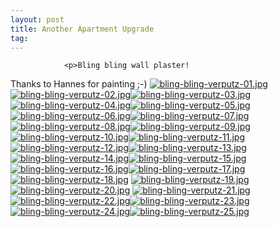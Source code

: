 ```yaml
---
layout: post
title: Another Apartment Upgrade
tag: 
---
```



                <p>Bling bling wall plaster!
Thanks to Hannes for painting ;-)
<a href='/uploads/bling-bling-verputz-01.jpg' title='bling-bling-verputz-01.jpg'><img src='/uploads/bling-bling-verputz-01.thumbnail.jpg' alt='bling-bling-verputz-01.jpg' /></a><a href='/uploads/bling-bling-verputz-02.jpg' title='bling-bling-verputz-02.jpg'><img src='/uploads/bling-bling-verputz-02.thumbnail.jpg' alt='bling-bling-verputz-02.jpg' /></a><a href='/uploads/bling-bling-verputz-03.jpg' title='bling-bling-verputz-03.jpg'><img src='/uploads/bling-bling-verputz-03.thumbnail.jpg' alt='bling-bling-verputz-03.jpg' /></a><a href='/uploads/bling-bling-verputz-04.jpg' title='bling-bling-verputz-04.jpg'><img src='/uploads/bling-bling-verputz-04.thumbnail.jpg' alt='bling-bling-verputz-04.jpg' /></a><a href='/uploads/bling-bling-verputz-05.jpg' title='bling-bling-verputz-05.jpg'><img src='/uploads/bling-bling-verputz-05.thumbnail.jpg' alt='bling-bling-verputz-05.jpg' /></a><a href='/uploads/bling-bling-verputz-06.jpg' title='bling-bling-verputz-06.jpg'><img src='/uploads/bling-bling-verputz-06.thumbnail.jpg' alt='bling-bling-verputz-06.jpg' /></a><a href='/uploads/bling-bling-verputz-07.jpg' title='bling-bling-verputz-07.jpg'><img src='/uploads/bling-bling-verputz-07.thumbnail.jpg' alt='bling-bling-verputz-07.jpg' /></a><a href='/uploads/bling-bling-verputz-08.jpg' title='bling-bling-verputz-08.jpg'><img src='/uploads/bling-bling-verputz-08.thumbnail.jpg' alt='bling-bling-verputz-08.jpg' /></a><a href='/uploads/bling-bling-verputz-09.jpg' title='bling-bling-verputz-09.jpg'><img src='/uploads/bling-bling-verputz-09.thumbnail.jpg' alt='bling-bling-verputz-09.jpg' /></a><a href='/uploads/bling-bling-verputz-10.jpg' title='bling-bling-verputz-10.jpg'><img src='/uploads/bling-bling-verputz-10.thumbnail.jpg' alt='bling-bling-verputz-10.jpg' /></a><a href='/uploads/bling-bling-verputz-11.jpg' title='bling-bling-verputz-11.jpg'><img src='/uploads/bling-bling-verputz-11.thumbnail.jpg' alt='bling-bling-verputz-11.jpg' /></a><a href='/uploads/bling-bling-verputz-12.jpg' title='bling-bling-verputz-12.jpg'><img src='/uploads/bling-bling-verputz-12.thumbnail.jpg' alt='bling-bling-verputz-12.jpg' /></a><a href='/uploads/bling-bling-verputz-13.jpg' title='bling-bling-verputz-13.jpg'><img src='/uploads/bling-bling-verputz-13.thumbnail.jpg' alt='bling-bling-verputz-13.jpg' /></a><a href='/uploads/bling-bling-verputz-14.jpg' title='bling-bling-verputz-14.jpg'><img src='/uploads/bling-bling-verputz-14.thumbnail.jpg' alt='bling-bling-verputz-14.jpg' /></a><a href='/uploads/bling-bling-verputz-15.jpg' title='bling-bling-verputz-15.jpg'><img src='/uploads/bling-bling-verputz-15.thumbnail.jpg' alt='bling-bling-verputz-15.jpg' /></a><a href='/uploads/bling-bling-verputz-16.jpg' title='bling-bling-verputz-16.jpg'><img src='/uploads/bling-bling-verputz-16.thumbnail.jpg' alt='bling-bling-verputz-16.jpg' /></a><a href='/uploads/bling-bling-verputz-17.jpg' title='bling-bling-verputz-17.jpg'><img src='/uploads/bling-bling-verputz-17.thumbnail.jpg' alt='bling-bling-verputz-17.jpg' /></a><a href='/uploads/bling-bling-verputz-18.jpg' title='bling-bling-verputz-18.jpg'><img src='/uploads/bling-bling-verputz-18.thumbnail.jpg' alt='bling-bling-verputz-18.jpg' /></a>
<a href='/uploads/bling-bling-verputz-19.jpg' title='bling-bling-verputz-19.jpg'><img src='/uploads/bling-bling-verputz-19.thumbnail.jpg' alt='bling-bling-verputz-19.jpg' /></a>
<a href='/uploads/bling-bling-verputz-20.jpg' title='bling-bling-verputz-20.jpg'><img src='/uploads/bling-bling-verputz-20.thumbnail.jpg' alt='bling-bling-verputz-20.jpg' /></a>
<a href='/uploads/bling-bling-verputz-21.jpg' title='bling-bling-verputz-21.jpg'><img src='/uploads/bling-bling-verputz-21.thumbnail.jpg' alt='bling-bling-verputz-21.jpg' /></a><a href='/uploads/bling-bling-verputz-22.jpg' title='bling-bling-verputz-22.jpg'><img src='/uploads/bling-bling-verputz-22.thumbnail.jpg' alt='bling-bling-verputz-22.jpg' /></a><a href='/uploads/bling-bling-verputz-23.jpg' title='bling-bling-verputz-23.jpg'><img src='/uploads/bling-bling-verputz-23.thumbnail.jpg' alt='bling-bling-verputz-23.jpg' /></a><a href='/uploads/bling-bling-verputz-24.jpg' title='bling-bling-verputz-24.jpg'><img src='/uploads/bling-bling-verputz-24.thumbnail.jpg' alt='bling-bling-verputz-24.jpg' /></a><a href='/uploads/bling-bling-verputz-25.jpg' title='bling-bling-verputz-25.jpg'><img src='/uploads/bling-bling-verputz-25.thumbnail.jpg' alt='bling-bling-verputz-25.jpg' /></a></p>
            
